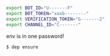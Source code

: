 
```bash
export BOT_ID="U-------F"           
export BOT_TOKEN="xoxb--------"      
export VERIFICATION_TOKEN="G-------2" 
export CHANNEL_ID="C-------"      
```

env is in one password!


```
$ dep ensure
```